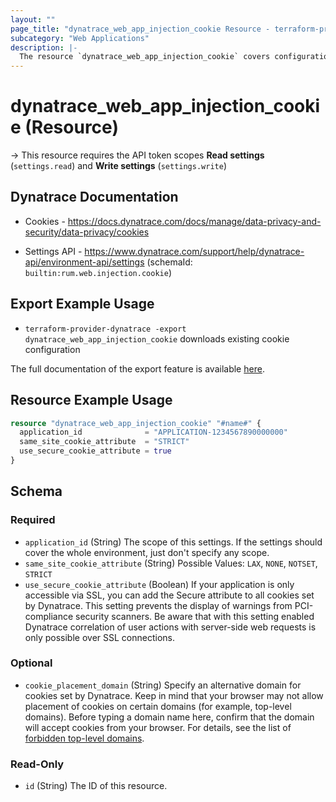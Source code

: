 ```yaml
---
layout: ""
page_title: "dynatrace_web_app_injection_cookie Resource - terraform-provider-dynatrace"
subcategory: "Web Applications"
description: |-
  The resource `dynatrace_web_app_injection_cookie` covers configuration for web application cookies
---
```


# dynatrace_web_app_injection_cookie (Resource)

-> This resource requires the API token scopes **Read settings** (`settings.read`) and **Write settings** (`settings.write`)

## Dynatrace Documentation

- Cookies - https://docs.dynatrace.com/docs/manage/data-privacy-and-security/data-privacy/cookies

- Settings API - https://www.dynatrace.com/support/help/dynatrace-api/environment-api/settings (schemaId: `builtin:rum.web.injection.cookie`)

## Export Example Usage

- `terraform-provider-dynatrace -export dynatrace_web_app_injection_cookie` downloads existing cookie configuration

The full documentation of the export feature is available [here](https://registry.terraform.io/providers/dynatrace-oss/dynatrace/latest/docs/guides/export-v2).

## Resource Example Usage

```terraform
resource "dynatrace_web_app_injection_cookie" "#name#" {
  application_id              = "APPLICATION-1234567890000000"
  same_site_cookie_attribute  = "STRICT"
  use_secure_cookie_attribute = true
}
```

<!-- schema generated by tfplugindocs -->
## Schema

### Required

- `application_id` (String) The scope of this settings. If the settings should cover the whole environment, just don't specify any scope.
- `same_site_cookie_attribute` (String) Possible Values: `LAX`, `NONE`, `NOTSET`, `STRICT`
- `use_secure_cookie_attribute` (Boolean) If your application is only accessible via SSL, you can add the Secure attribute to all cookies set by Dynatrace. This setting prevents the display of warnings from PCI-compliance security scanners. Be aware that with this setting enabled Dynatrace correlation of user actions with server-side web requests is only possible over SSL connections.

### Optional

- `cookie_placement_domain` (String) Specify an alternative domain for cookies set by Dynatrace. Keep in mind that your browser may not allow placement of cookies on certain domains (for example, top-level domains). Before typing a domain name here, confirm that the domain will accept cookies from your browser. For details, see the list of [forbidden top-level domains](https://dt-url.net/9n6b0pfz).

### Read-Only

- `id` (String) The ID of this resource.
 